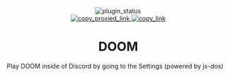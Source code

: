 <!--
  * This file was autogenerated
  * If you want to change anything, do so in the readmes.mjs script
  * https://github.com/nexpid/BunnyPlugins/edit/main/scripts/readmes.mjs
-->

<div align="center">
  <img alt="plugin_status" src="https://img.shields.io/badge/plugin_status-finished-a6da95?style=for-the-badge&labelColor=24273a" />
  <br/>
  <a href="https://bn-plugins.github.io/vd-proxy/vendetta.nexpid.xyz/doom">
<img alt="copy_proxied_link" src="https://img.shields.io/badge/copy_proxied_link-24273a?style=for-the-badge" />
</a>
  <a href="https://bunny.nexpid.xyz/doom">
<img alt="copy_link" src="https://img.shields.io/badge/copy_link-24273a?style=for-the-badge" />
</a>
</div>

<h1 align="center">
  DOOM
</h1>

Play DOOM inside of Discord by going to the Settings (powered by js-dos)
